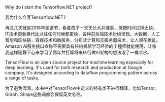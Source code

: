 













Why do I start the Tensorflow.NET project?

我为什么会写Tensorflow.NET?

再过几天就是2018年圣诞节，看着孩子一天天长大并懂事，感慨时间过得太快。IT技术更新换代比以往任何时候都更快，各种前后端技术纷纷涌现。大数据，人工智能和区块链，容器技术和微服务，分布式计算和无服务器技术，让人眼花缭乱。Amazon AI服务接口宣称不需要具有任何机器学习经验的工程师就能使用，让像我这样刚静下心来学习了两年并打算将来转行做AI架构的想法泼了一桶凉水。

TensorFlow is an open source project for machine learning especially for deep learning. It's used for both research and production at Google company. It's designed according to dataflow programming pattern across a range of tasks. 



为了避免混淆，本书中对TensorFlow中定义的特有类不进行翻译，比如Tensor, Graph, Shape这些词都会保留英文名称。